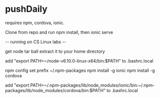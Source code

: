 # pushDaily


requires npm, cordova, ionic.

Clone from repo and run npm install, then ionic serve


-- running on CS Linux labs -- 

get node tar ball
extract it to your home directory

add "export PATH=~/node-v6.10.0-linux-x64/bin:$PATH" to .bashrc.local 



npm config set prefix ~/.npm-packages
npm install -g ionic
npm install -g cordova


add "export PATH=~/.npm-packages/lib/node_modules/ionic/bin:~/.npm-packages/lib/node_modules/cordova/bin:$PATH" to .bashrc.local 


